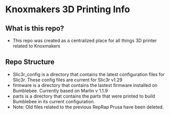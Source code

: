 # Knoxmakers 3D Printing Info
## What is this repo?
* This repo was created as a centralized place for all things 3D printer related to Knoxmakers

## Repo Structure

* Slic3r_config is a directory that contains the latest configuration files for Slic3r.  These config files are current for Slic3r v1.29
* firmware is a directory that contains the lastest firmware installed on Bumblebee.  Currently based on Marlin v 1.1.9
* parts is a directory that contains the parts that were printed to build Bumblebee in its current configuration.
* Note: Old files related to the previous RepRap Prusa have been deleted.

